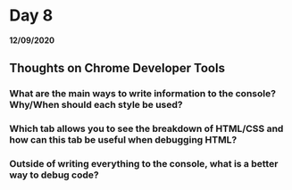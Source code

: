 # Day 8
__12/09/2020__

## Thoughts on Chrome Developer Tools

### What are the main ways to write information to the console? Why/When should each style be used?

### Which tab allows you to see the breakdown of HTML/CSS and how can this tab be useful when debugging HTML?

### Outside of writing everything to the console, what is a better way to debug code?
